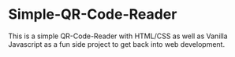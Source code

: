 # Simple-QR-Code-Reader
This is a simple QR-Code-Reader with HTML/CSS as well as Vanilla Javascript as a fun side project to get back into web development.
